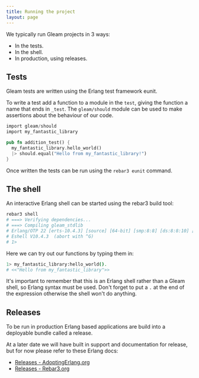 ```yaml
---
title: Running the project
layout: page
---
```


We typically run Gleam projects in 3 ways:

- In the tests.
- In the shell.
- In production, using releases.


## Tests

Gleam tests are written using the Erlang test framework eunit.

To write a test add a function to a module in the `test`, giving the function
a name that ends in `_test`. The `gleam/should` module can be used to make
assertions about the behaviour of our code.

```rust
import gleam/should
import my_fantastic_library

pub fn addition_test() {
  my_fantastic_library.hello_world()
  |> should.equal("Hello from my_fantastic_library!")
}
```

Once written the tests can be run using the `rebar3 eunit` command.


## The shell

An interactive Erlang shell can be started using the rebar3 build tool:

```sh
rebar3 shell
# ===> Verifying dependencies...
# ===> Compiling gleam_stdlib
# Erlang/OTP 22 [erts-10.4.3] [source] [64-bit] [smp:8:8] [ds:8:8:10] [async-threads:1]
# Eshell V10.4.3  (abort with ^G)
# 1>
```

Here we can try out our functions by typing them in:

```sh
1> my_fantastic_library:hello_world().
# <<"Hello from my_fantastic_library">>
```

It's important to remember that this is an Erlang shell rather than a Gleam
shell, so Erlang syntax must be used. Don't forget to put a `.` at the end of
the expression otherwise the shell won't do anything.


## Releases

To be run in production Erlang based applications are build into a deployable
bundle called a release.

At a later date we will have built in support and documentation for release,
but for now please refer to these Erlang docs:

- [Releases - AdoptingErlang.org](https://adoptingerlang.org/docs/production/releases/)
- [Releases - Rebar3.org](https://www.rebar3.org/docs/releases)
